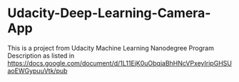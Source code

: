 # Udacity-Deep-Learning-Camera-App

This is a project from Udacity Machine Learning Nanodegree Program
Description as listed in https://docs.google.com/document/d/1L11EjK0uObqjaBhHNcVPxeyIripGHSUaoEWGypuuVtk/pub
